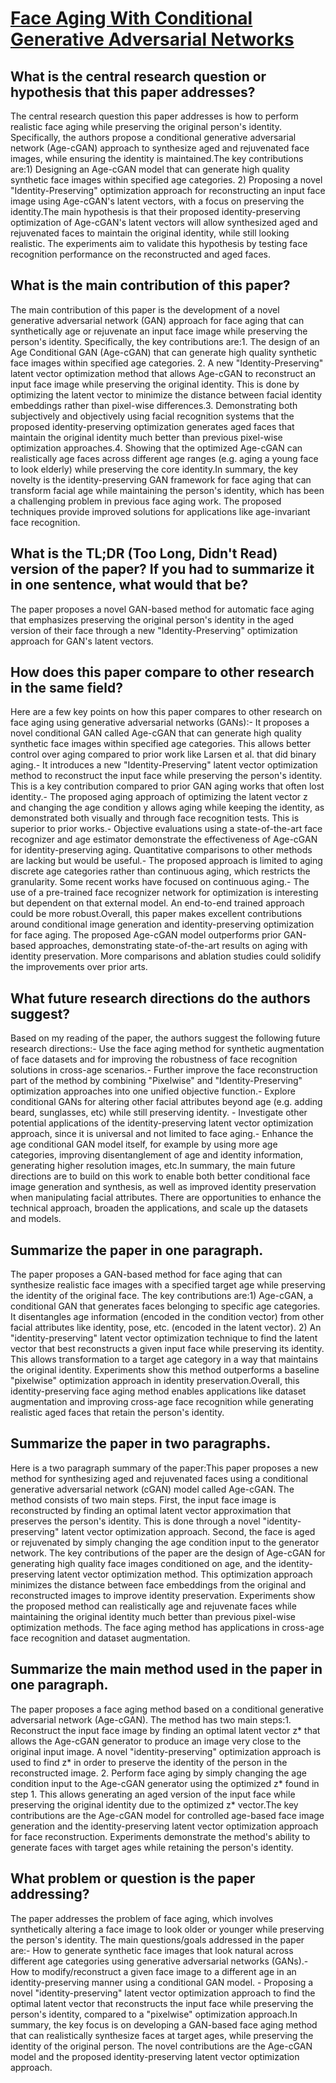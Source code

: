 # [Face Aging With Conditional Generative Adversarial Networks](https://arxiv.org/abs/1702.01983)

## What is the central research question or hypothesis that this paper addresses?

 The central research question this paper addresses is how to perform realistic face aging while preserving the original person's identity. Specifically, the authors propose a conditional generative adversarial network (Age-cGAN) approach to synthesize aged and rejuvenated face images, while ensuring the identity is maintained.The key contributions are:1) Designing an Age-cGAN model that can generate high quality synthetic face images within specified age categories. 2) Proposing a novel "Identity-Preserving" optimization approach for reconstructing an input face image using Age-cGAN's latent vectors, with a focus on preserving the identity.The main hypothesis is that their proposed identity-preserving optimization of Age-cGAN's latent vectors will allow synthesized aged and rejuvenated faces to maintain the original identity, while still looking realistic. The experiments aim to validate this hypothesis by testing face recognition performance on the reconstructed and aged faces.


## What is the main contribution of this paper?

 The main contribution of this paper is the development of a novel generative adversarial network (GAN) approach for face aging that can synthetically age or rejuvenate an input face image while preserving the person's identity. Specifically, the key contributions are:1. The design of an Age Conditional GAN (Age-cGAN) that can generate high quality synthetic face images within specified age categories. 2. A new "Identity-Preserving" latent vector optimization method that allows Age-cGAN to reconstruct an input face image while preserving the original identity. This is done by optimizing the latent vector to minimize the distance between facial identity embeddings rather than pixel-wise differences.3. Demonstrating both subjectively and objectively using facial recognition systems that the proposed identity-preserving optimization generates aged faces that maintain the original identity much better than previous pixel-wise optimization approaches.4. Showing that the optimized Age-cGAN can realistically age faces across different age ranges (e.g. aging a young face to look elderly) while preserving the core identity.In summary, the key novelty is the identity-preserving GAN framework for face aging that can transform facial age while maintaining the person's identity, which has been a challenging problem in previous face aging work. The proposed techniques provide improved solutions for applications like age-invariant face recognition.


## What is the TL;DR (Too Long, Didn't Read) version of the paper? If you had to summarize it in one sentence, what would that be?

 The paper proposes a novel GAN-based method for automatic face aging that emphasizes preserving the original person's identity in the aged version of their face through a new "Identity-Preserving" optimization approach for GAN's latent vectors.


## How does this paper compare to other research in the same field?

 Here are a few key points on how this paper compares to other research on face aging using generative adversarial networks (GANs):- It proposes a novel conditional GAN called Age-cGAN that can generate high quality synthetic face images within specified age categories. This allows better control over aging compared to prior work like Larsen et al. that did binary aging.- It introduces a new "Identity-Preserving" latent vector optimization method to reconstruct the input face while preserving the person's identity. This is a key contribution compared to prior GAN aging works that often lost identity.- The proposed aging approach of optimizing the latent vector z and changing the age condition y allows aging while keeping the identity, as demonstrated both visually and through face recognition tests. This is superior to prior works.- Objective evaluations using a state-of-the-art face recognizer and age estimator demonstrate the effectiveness of Age-cGAN for identity-preserving aging. Quantitative comparisons to other methods are lacking but would be useful.- The proposed approach is limited to aging discrete age categories rather than continuous aging, which restricts the granularity. Some recent works have focused on continuous aging.- The use of a pre-trained face recognizer network for optimization is interesting but dependent on that external model. An end-to-end trained approach could be more robust.Overall, this paper makes excellent contributions around conditional image generation and identity-preserving optimization for face aging. The proposed Age-cGAN model outperforms prior GAN-based approaches, demonstrating state-of-the-art results on aging with identity preservation. More comparisons and ablation studies could solidify the improvements over prior arts.


## What future research directions do the authors suggest?

 Based on my reading of the paper, the authors suggest the following future research directions:- Use the face aging method for synthetic augmentation of face datasets and for improving the robustness of face recognition solutions in cross-age scenarios.- Further improve the face reconstruction part of the method by combining "Pixelwise" and "Identity-Preserving" optimization approaches into one unified objective function.- Explore conditional GANs for altering other facial attributes beyond age (e.g. adding beard, sunglasses, etc) while still preserving identity. - Investigate other potential applications of the identity-preserving latent vector optimization approach, since it is universal and not limited to face aging.- Enhance the age conditional GAN model itself, for example by using more age categories, improving disentanglement of age and identity information, generating higher resolution images, etc.In summary, the main future directions are to build on this work to enable both better conditional face image generation and synthesis, as well as improved identity preservation when manipulating facial attributes. There are opportunities to enhance the technical approach, broaden the applications, and scale up the datasets and models.


## Summarize the paper in one paragraph.

 The paper proposes a GAN-based method for face aging that can synthesize realistic face images with a specified target age while preserving the identity of the original face. The key contributions are:1) Age-cGAN, a conditional GAN that generates faces belonging to specific age categories. It disentangles age information (encoded in the condition vector) from other facial attributes like identity, pose, etc. (encoded in the latent vector). 2) An "identity-preserving" latent vector optimization technique to find the latent vector that best reconstructs a given input face while preserving its identity. This allows transformation to a target age category in a way that maintains the original identity. Experiments show this method outperforms a baseline "pixelwise" optimization approach in identity preservation.Overall, this identity-preserving face aging method enables applications like dataset augmentation and improving cross-age face recognition while generating realistic aged faces that retain the person's identity.


## Summarize the paper in two paragraphs.

 Here is a two paragraph summary of the paper:This paper proposes a new method for synthesizing aged and rejuvenated faces using a conditional generative adversarial network (cGAN) model called Age-cGAN. The method consists of two main steps. First, the input face image is reconstructed by finding an optimal latent vector approximation that preserves the person's identity. This is done through a novel "identity-preserving" latent vector optimization approach. Second, the face is aged or rejuvenated by simply changing the age condition input to the generator network. The key contributions of the paper are the design of Age-cGAN for generating high quality face images conditioned on age, and the identity-preserving latent vector optimization method. This optimization approach minimizes the distance between face embeddings from the original and reconstructed images to improve identity preservation. Experiments show the proposed method can realistically age and rejuvenate faces while maintaining the original identity much better than previous pixel-wise optimization methods. The face aging method has applications in cross-age face recognition and dataset augmentation.


## Summarize the main method used in the paper in one paragraph.

 The paper proposes a face aging method based on a conditional generative adversarial network (Age-cGAN). The method has two main steps:1. Reconstruct the input face image by finding an optimal latent vector z* that allows the Age-cGAN generator to produce an image very close to the original input image. A novel "identity-preserving" optimization approach is used to find z* in order to preserve the identity of the person in the reconstructed image. 2. Perform face aging by simply changing the age condition input to the Age-cGAN generator using the optimized z* found in step 1. This allows generating an aged version of the input face while preserving the original identity due to the optimized z* vector.The key contributions are the Age-cGAN model for controlled age-based face image generation and the identity-preserving latent vector optimization approach for face reconstruction. Experiments demonstrate the method's ability to generate faces with target ages while retaining the person's identity.


## What problem or question is the paper addressing?

 The paper addresses the problem of face aging, which involves synthetically altering a face image to look older or younger while preserving the person's identity. The main questions/goals addressed in the paper are:- How to generate synthetic face images that look natural across different age categories using generative adversarial networks (GANs).- How to modify/reconstruct a given face image to a different age in an identity-preserving manner using a conditional GAN model. - Proposing a novel "identity-preserving" latent vector optimization approach to find the optimal latent vector that reconstructs the input face while preserving the person's identity, compared to a "pixelwise" optimization approach.In summary, the key focus is on developing a GAN-based face aging method that can realistically synthesize faces at target ages, while preserving the identity of the original person. The novel contributions are the Age-cGAN model and the proposed identity-preserving latent vector optimization approach.
